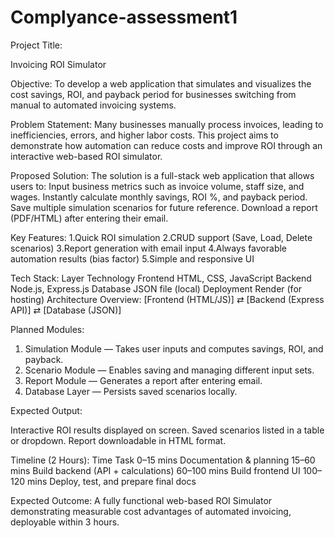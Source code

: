 # Complyance-assessment1
Project Title:

Invoicing ROI Simulator

Objective:
To develop a web application that simulates and visualizes the cost savings, ROI, and payback period for businesses switching from manual to automated invoicing systems.

Problem Statement:
Many businesses manually process invoices, leading to inefficiencies, errors, and higher labor costs. This project aims to demonstrate how automation can reduce costs and improve ROI through an interactive web-based ROI simulator.

Proposed Solution:
The solution is a full-stack web application that allows users to:
Input business metrics such as invoice volume, staff size, and wages.
Instantly calculate monthly savings, ROI %, and payback period.
Save multiple simulation scenarios for future reference.
Download a report (PDF/HTML) after entering their email.

Key Features:
1.Quick ROI simulation
2.CRUD support (Save, Load, Delete scenarios)
3.Report generation with email input
4.Always favorable automation results (bias factor)
5.Simple and responsive UI

Tech Stack:
Layer	Technology
Frontend	HTML, CSS, JavaScript
Backend	Node.js, Express.js
Database	JSON file (local)
Deployment	Render (for hosting)
Architecture Overview:
[Frontend (HTML/JS)]  ⇄  [Backend (Express API)]  ⇄  [Database (JSON)]

Planned Modules:

1. Simulation Module — Takes user inputs and computes savings, ROI, and payback.
2. Scenario Module — Enables saving and managing different input sets.
3. Report Module — Generates a report after entering email.
4. Database Layer — Persists saved scenarios locally.

Expected Output:

Interactive ROI results displayed on screen.
Saved scenarios listed in a table or dropdown.
Report downloadable in HTML format.

Timeline (2 Hours):
Time	Task
0–15 mins	Documentation & planning
15–60 mins	Build backend (API + calculations)
60–100 mins	Build frontend UI
100–120 mins	Deploy, test, and prepare final docs

Expected Outcome:
A fully functional web-based ROI Simulator demonstrating measurable cost advantages of automated invoicing, deployable within 3 hours.
